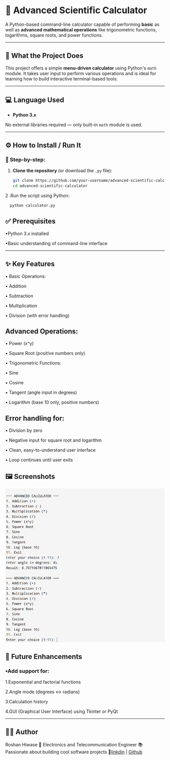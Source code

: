 # 🧮 Advanced Scientific Calculator

A Python-based command-line calculator capable of performing **basic** as well as **advanced mathematical operations** like trigonometric functions, logarithms, square roots, and power functions.

---

## 📌 What the Project Does

This project offers a simple **menu-driven calculator** using Python's `math` module. It takes user input to perform various operations and is ideal for learning how to build interactive terminal-based tools.

---

## 💻 Language Used

- **Python 3.x**

No external libraries required — only built-in `math` module is used.

---

## ⚙️ How to Install / Run It

### 🔧 Step-by-step:

1. **Clone the repository** (or download the `.py` file):

   ```bash
   git clone https://github.com/your-username/advanced-scientific-calculator.git
   cd advanced-scientific-calculator
2 .Run the script using Python:
  ```bash
    python calculator.py
```
## ✅ Prerequisites
 &bull;Python 3.x installed

&bull;Basic understanding of command-line interface

---
## ✨ Key Features
&bull;  Basic Operations:

&bull; Addition

&bull; Subtraction

&bull; Multiplication

&bull; Division (with error handling)

## <b> Advanced Operations:</b>

&bull; Power (x^y)

&bull; Square Root (positive numbers only)

&bull; Trigonometric Functions:

&bull; Sine

&bull; Cosine

&bull;  Tangent (angle input in degrees)

&bull; Logarithm (base 10 only, positive numbers)

## <b> Error handling for:</b>

&bull;  Division by zero

&bull; Negative input for square root and logarithm

&bull; Clean, easy-to-understand user interface

&bull; Loop continues until user exits

## 🖼️ Screenshots
![image](https://github.com/Roshan-470/Advanced-calculator-/blob/main/Screenshot%202025-06-20%20141112.png?raw=true)

## 🚀 Future Enhancements
### &bull;Add support for:

   1.Exponential and factorial functions

   2.Angle mode (degrees ↔ radians)

  3.Calculation history

  4.GUI (Graphical User Interface) using Tkinter or PyQt

---
## 👨‍💻 Author
Roshan Hiwase
📍 Electronics and Telecommunication Engineer
📚 Passionate about building cool software projects
🔗<a href="https://www.linkedin.com/in/roshan-hiwase/">linkdin</a>
| <a href="https://github.com/Roshan-470">Github</a>

